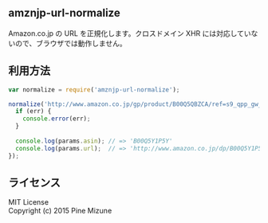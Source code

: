 amznjp-url-normalize
--------------------

Amazon.co.jp の URL を正規化します。クロスドメイン XHR には対応していないので、ブラウザでは動作しません。

## 利用方法

```js
var normalize = require('amznjp-url-normalize');

normalize('http://www.amazon.co.jp/gp/product/B00Q5QBZCA/ref=s9_qpp_gw_p15_d7_i4?pf_rd_m=AN1VRQENFRJN5&pf_rd_s=center-3&pf_rd_r=05NNNANYG90DWEXJPA9W&pf_rd_t=101&pf_rd_p=155416509&pf_rd_i=489986', function (err, params) {
  if (err) {
    console.error(err);
  }
  
  console.log(params.asin); // => 'B00Q5Y1P5Y'
  console.log(params.url);  // => 'http://www.amazon.co.jp/dp/B00Q5Y1P5Y'
});
```

## ライセンス
MIT License<br />
Copyright (c) 2015 Pine Mizune
